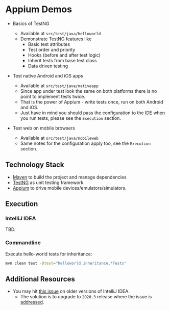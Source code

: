 # Appium Demos

- Basics of TestNG 
    - Available at `src/test/java/helloworld`
    - Demonstrate TestNG features like
        - Basic test attributes
        - Test order and priority
        - Hooks (before and after test logic)
        - Inherit tests from base test class
        - Data driven testing


- Test native Android and iOS apps
    - Available at `src/test/java/nativeapp`
    - Since app under test look the same on both platforms there is no point to implement tests twice.
    - That is the power of Appium - write tests once, run on both Android and iOS.
    - Just have in mind you should pass the configuration to the IDE when you run tests, please see the `Execution` section.


- Test web on mobile browsers
    - Available at `src/test/java/mobileweb`
    - Same notes for the configuration apply too, see the `Execution` section.

## Technology Stack
- [Maven](https://maven.apache.org/) to build the project and manage dependencies
- [TestNG](https://testng.org/doc/) as unit testing framework
- [Appium](http://appium.io/) to drive mobile devices/emulators/simulators.

## Execution

### IntelliJ IDEA
TBD.

### Commandline

Execute hello-world tests for inheritance:

```bash
mvn clean test -Dtest="helloworld.inheritance.*Tests"
```

## Additional Resources

- You may hit [this issue](https://stackoverflow.com/questions/57299606/testng-by-default-disables-loading-dtd-from-unsecure-urls) on older versions of IntelliJ IDEA.
    - The solution is to upgrade to `2020.3` release where the issue is [addressed](https://youtrack.jetbrains.com/issue/IDEA-234765).
